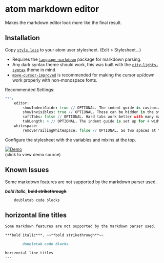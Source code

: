 # atom markdown editor

Makes the markdown editor look more like the final result.

## Installation

Copy [`style.less`](https://raw.githubusercontent.com/pfgithub/atom-markdown-editor/master/style.less) to your atom user stylesheet. (Edit > Stylesheet...)

- Requires the [`language-markdown`](https://github.com/burodepeper/language-markdown) package for markdown parsing.
- Any dark syntax theme should work, this was built with the [`city-lights-syntax`](https://github.com/Yummygum/city-lights-syntax-atom)  theme in mind.
- [`move-cursor-improved`](https://github.com/susisu/move-cursor-improved) is recommended for making the cursor up/down work properly with non-monospace fonts.

Recommended Settings:
```cson
"*":
	editor:
		showIndentGuide: true // OPTIONAL. The indent guide is customizeable in the style config.
		showInvisibles: true // OPTIONAL. These can be hidden in the style config
		softTabs: false // OPTIONAL. Hard tabs work better with many markdown elements, like lists.
		tabLength: 4 // OPTIONAL. The indent guide is set up for 4 width hard tabs by default
	whitespace:
		removeTrailingWhitespace: false // OPTIONAL. So two spaces at the end of lines are not removed
```

Configure the stylesheet with the variables and mixins at the top.

[![Demo](https://i.imgur.com/VrI99Mk.png)](https://github.com/pfgithub/atom-markdown-editor/blob/master/DEMO.md)  
(click to view demo source)

## Known Issues

Some markdown features are not supported by the markdown parser used.

***bold italic***, ~~**bold strikethrough**~~

		doubletab code blocks

horizontal line titles
---

```markdown
Some markdown features are not supported by the markdown parser used.

***bold italic***, ~~**bold strikethrough**~~

		doubletab code blocks

horizontal line titles
---
```

